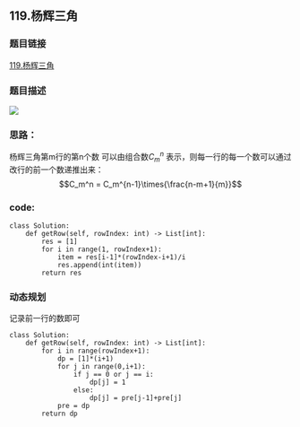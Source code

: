 ## 119.杨辉三角
### 题目链接
[119.杨辉三角](https://leetcode-cn.com/problems/pascals-triangle-ii/)
### 题目描述
![](https://xd-imgsubmit.oss-cn-beijing.aliyuncs.com/images/2021-08-16-p5ykPN.png)

### 思路：
杨辉三角第m行的第n个数 可以由组合数$C_m^n$ 表示，则每一行的每一个数可以通过改行的前一个数递推出来：
$$C_m^n = C_m^{n-1}\times{\frac{n-m+1}{m}}$$ 

### code:
```
class Solution:
    def getRow(self, rowIndex: int) -> List[int]:
        res = [1]
        for i in range(1, rowIndex+1):
            item = res[i-1]*(rowIndex-i+1)/i
            res.append(int(item))
        return res
```

###  动态规划

记录前一行的数即可

```
class Solution:
    def getRow(self, rowIndex: int) -> List[int]:
        for i in range(rowIndex+1):
            dp = [1]*(i+1)
            for j in range(0,i+1):
                if j == 0 or j == i:
                    dp[j] = 1
                else:
                    dp[j] = pre[j-1]+pre[j]
            pre = dp
        return dp
```
